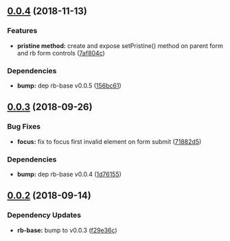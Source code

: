 ## [0.0.4](https://github.com/rapid-build-ui/form-control/compare/v0.0.3...v0.0.4) (2018-11-13)


### Features

* **pristine method:** create and expose setPristine() method on parent form and rb form controls ([7af804c](https://github.com/rapid-build-ui/form-control/commit/7af804c))


### Dependencies

* **bump:** dep rb-base v0.0.5 ([156bc61](https://github.com/rapid-build-ui/form-control/commit/156bc61))



## [0.0.3](https://github.com/rapid-build-ui/form-control/compare/v0.0.2...v0.0.3) (2018-09-26)


### Bug Fixes

* **focus:** fix to focus first invalid element on form submit ([71882d5](https://github.com/rapid-build-ui/form-control/commit/71882d5))


### Dependencies

* **bump:** dep rb-base v0.0.4 ([1d76155](https://github.com/rapid-build-ui/form-control/commit/1d76155))



## [0.0.2](https://github.com/rapid-build-ui/form-control/compare/v0.0.1...v0.0.2) (2018-09-14)


### Dependency Updates

* **rb-base:** bump to v0.0.3 ([f29e36c](https://github.com/rapid-build-ui/form-control/commit/f29e36c))
